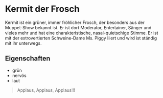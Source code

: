 # Kermit der Frosch

Kermit ist ein grüner, immer fröhlicher Frosch, der besonders aus der Muppet-Show bekannt ist.
Er ist dort Moderator, Entertainer, Sänger und vieles mehr und hat eine charakteristische, nasal-quietschige Stimme.
Er ist mit der extrovertierten Schweine-Dame Ms. Piggy liiert und wird ist ständig mit ihr unterwegs.

## Eigenschaften

* grün
* nervös
* laut

> Applaus, Applaus, Applaus!!!